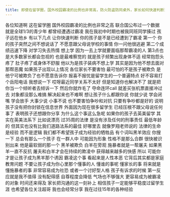 ```yaml
---
title: 即使在留学圈，国外校园霸凌的比例也非常高，防火防盗防同桌外，家长如何快速判断孩子的真实状态并提供正确的帮助呢？
---
```

各位知道啊
这在留学圈
国外校园霸凌的比例也非常之高
联合国公布过一个数据
就是全球1/3的青少年
都曾经遭遇过霸凌
我在我初中时期也被我同班同学揍过
孩子远在他乡
有以下几点
让你快速判断
你的孩子是不是已经遭到了霸凌
第一个
你的孩子突然之间不想说话了
不愿意跟父母说学校的事情
你一问他很逃避
第二个成绩迅速下降
对学习失去热情
想上学
因为一去上学就要面临那帮霸凌的人
第3点也是大多数家长都会忽视的
也是最难察觉的
就是孩子频繁出现身体不适
经常抱怨头疼了
肚子疼了或身体不舒服
他以为是孩子装病不想上学
其实是因为他不想去面对那帮恶魔
如果孩子出现以上情况
各位家长不要害怕
最可怕的不是孩子被欺负
是他宁可被欺负了也不愿意告诉你
报喜不报忧是留学生的一个普遍特点
好不容易打个岳阳电话
我想说一下
哎呀最近同学关系不太好
但是知道你也解决不了
就是把你当一个倾听者去倾诉一下
然后你就炸毛了
夺命连环call
就差买张机票直接冲过去
对象都没那么难搞
解决起来也不难啊
想让孩子什么都跟你说
你就少说
学会闭嘴
学会放手
大事少说
小事不说
也不要害怕争吵和对抗
只要有争吵都是好的
说明孩子没有把你封锁在信息世界
外面因为现在很多留学生
已经压根不跟父母说任何事了
表明孩子还想跟你分享
为什么这个事这么急呢
如果你的孩子去英美留学
其实在英美法系下
比如说漂亮
过35周的法律
是没有涉及任何的刑事责任
最低年龄的
但其实也没有比我们道路法系的最佳
好哪里去
就像罗翔老师说的
法律的生命是经验
而不是逻辑
我们都不希望孩子成为经验的牺牲品
有个词叫黑羊效应
你搜一下
总会有那么一个孩子
在一群人中
可能因为形象
性格不是那么合群
很快被识别出来
他是最软弱的那一个
黑羊被欺负
白羊在旁观
施暴者就是一帮屠夫
如果黑羊一直不反抗
屠夫和白羊才会在持续的欺凌中
获得越来越多的快感
所以
可能你才是让孩子成为黑羊那个诱因
霸凌这个事
看起来是人性本恶
它背后其实都是家庭教育问题
不要让孩子成为你心里那个懂事的人
懂谁的事呢
懂家长的事
将来就是懂施暴者的事
非常容易成为社恐
或者一个讨好型人格
孩子有诉求的时候
第一反应就是我不值得
没有配得感
自尊程度会降低
气场也不够强大
更容易成为被霸凌的对象
时间还来得及
家长把沟通的这一刻补上
相信孩子一定能够平稳度过留学生涯
也希望各位关注超哥
我也会经常分享
我在过往15年的各种经验
